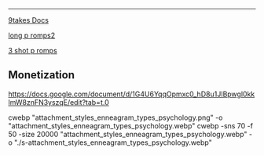 ---

[9takes Docs](https://drive.google.com/drive/u/1/folders/1quQz9oM86Dx6NApiBxDONVpyNDG5foOb)

[long p romps2](https://docs.google.com/document/d/1YLMxaAgG2d7LW4H5caP5wNTF2bRfcduj7Yt9M1JPU-E/edit)

[3 shot p romps](https://docs.google.com/document/d/1m5WBu-mNu0Nx7pgV4FmUMNfwYfQNphnxOxJgIEqsiz4/edit?tab=t.0)

<!-- 9 something -->

## Monetization

https://docs.google.com/document/d/1G4U6YqqOpmxc0_hD8u1JIBpwgl0kklmW8znFN3yszqE/edit?tab=t.0

cwebp "attachment_styles_enneagram_types_psychology.png" -o "attachment_styles_enneagram_types_psychology.webp"
cwebp -sns 70 -f 50 -size 20000 "attachment_styles_enneagram_types_psychology.webp" -o "./s-attachment_styles_enneagram_types_psychology.webp"

<!-- find missing links
find-markdown.bat C:\Users\djway\Desktop\svelte\9takes\src\blog\people -->
